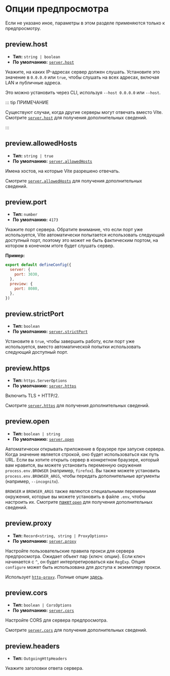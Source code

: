 # Опции предпросмотра

Если не указано иное, параметры в этом разделе применяются только к предпросмотру.

## preview.host

- **Тип:** `string | boolean`
- **По умолчанию:** [`server.host`](./server-options#server-host)

Укажите, на каких IP-адресах сервер должен слушать.
Установите это значение в `0.0.0.0` или `true`, чтобы слушать на всех адресах, включая LAN и публичные адреса.

Это можно установить через CLI, используя `--host 0.0.0.0` или `--host`.

::: tip ПРИМЕЧАНИЕ

Существуют случаи, когда другие серверы могут отвечать вместо Vite.
Смотрите [`server.host`](./server-options#server-host) для получения дополнительных сведений.

:::

## preview.allowedHosts

- **Тип:** `string | true`
- **По умолчанию:** [`server.allowedHosts`](./server-options#server-allowedhosts)

Имена хостов, на которые Vite разрешено отвечать.

Смотрите [`server.allowedHosts`](./server-options#server-allowedhosts) для получения дополнительных сведений.

## preview.port

- **Тип:** `number`
- **По умолчанию:** `4173`

Укажите порт сервера. Обратите внимание, что если порт уже используется, Vite автоматически попытается использовать следующий доступный порт, поэтому это может не быть фактическим портом, на котором в конечном итоге будет слушать сервер.

**Пример:**

```js
export default defineConfig({
  server: {
    port: 3030,
  },
  preview: {
    port: 8080,
  },
})
```

## preview.strictPort

- **Тип:** `boolean`
- **По умолчанию:** [`server.strictPort`](./server-options#server-strictport)

Установите в `true`, чтобы завершить работу, если порт уже используется, вместо автоматической попытки использовать следующий доступный порт.

## preview.https

- **Тип:** `https.ServerOptions`
- **По умолчанию:** [`server.https`](./server-options#server-https)

Включить TLS + HTTP/2.

Смотрите [`server.https`](./server-options#server-https) для получения дополнительных сведений.

## preview.open

- **Тип:** `boolean | string`
- **По умолчанию:** [`server.open`](./server-options#server-open)

Автоматически открывать приложение в браузере при запуске сервера. Когда значение является строкой, оно будет использоваться как путь URL. Если вы хотите открыть сервер в конкретном браузере, который вам нравится, вы можете установить переменную окружения `process.env.BROWSER` (например, `firefox`). Вы также можете установить `process.env.BROWSER_ARGS`, чтобы передать дополнительные аргументы (например, `--incognito`).

`BROWSER` и `BROWSER_ARGS` также являются специальными переменными окружения, которые вы можете установить в файле `.env`, чтобы настроить их. Смотрите [пакет `open`](https://github.com/sindresorhus/open#app) для получения дополнительных сведений.

## preview.proxy

- **Тип:** `Record<string, string | ProxyOptions>`
- **По умолчанию:** [`server.proxy`](./server-options#server-proxy)

Настройте пользовательские правила прокси для сервера предпросмотра. Ожидает объект пар {ключ: опции}. Если ключ начинается с `^`, он будет интерпретироваться как `RegExp`. Опция `configure` может быть использована для доступа к экземпляру прокси.

Использует [`http-proxy`](https://github.com/http-party/node-http-proxy). Полные опции [здесь](https://github.com/http-party/node-http-proxy#options).

## preview.cors

- **Тип:** `boolean | CorsOptions`
- **По умолчанию:** [`server.cors`](./server-options#server-cors)

Настройте CORS для сервера предпросмотра.

Смотрите [`server.cors`](./server-options#server-cors) для получения дополнительных сведений.

## preview.headers

- **Тип:** `OutgoingHttpHeaders`

Укажите заголовки ответа сервера.
